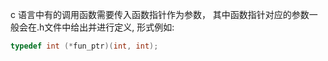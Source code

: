 c 语言中有的调用函数需要传入函数指针作为参数， 其中函数指针对应的参数一般会在.h文件中给出并进行定义, 形式例如:

```cpp
typedef int (*fun_ptr)(int, int);
```